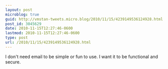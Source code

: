 ```yaml
---
layout: post
microblog: true
guid: http://vmstan-tweets.micro.blog/2010/11/15/4239149536124928.html
post_id: 3045629
date: 2010-11-15T12:27:46-0600
lastmod: 2010-11-15T12:27:46-0600
type: post
url: /2010/11/15/4239149536124928.html
---
```

I don't need email to be simple or fun to use. I want it to be functional and secure.
